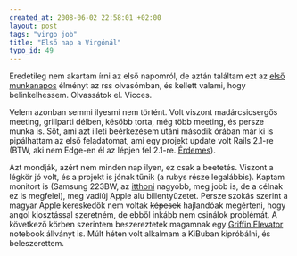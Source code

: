 ```yaml
--- 
created_at: 2008-06-02 22:58:01 +02:00
layout: post
tags: "virgo job"
title: "Első nap a Virgónál"
typo_id: 49
---
```

Eredetileg nem akartam írni az első napomról, de aztán találtam ezt az [első munkanapos][1] élményt az rss olvasómban, és kellett valami, hogy belinkelhessem. Olvassátok el. Vicces.

[1]: http://thedailywtf.com/Articles/Stupid-Secretary-WTF.aspx

Velem azonban semmi ilyesmi nem történt. Volt viszont madárcsicsergős meeting, grillparti délben, később torta, még több meeting, és persze munka is. Sőt, ami azt illeti beérkezésem utáni második órában már ki is pipálhattam az első feladatomat, ami egy projekt update volt Rails 2.1-re (BTW, aki nem Edge-en él az lépjen fel 2.1-re. [Érdemes][2]).

[2]: http://weblog.rubyonrails.org/2008/6/1/rails-2-1-time-zones-dirty-caching-gem-dependencies-caching-etc

Azt mondják, azért nem minden nap ilyen, ez csak a beetetés. Viszont a légkör jó volt, és a projekt is jónak tűnik (a rubys része legalábbis). Kaptam monitort is (Samsung 223BW, az [itthoni][4] nagyobb, meg jobb is, de a célnak ez is megfelel), meg vadiúj Apple alu billentyűzetet. Persze szokás szerint a magyar Apple kereskedők nem voltak <del>képesek</del> hajlandóak megérteni, hogy angol kiosztással szeretném, de ebből inkább nem csinálok problémát. A következő körben szerintem beszereztetek magamnak egy [Griffin Elevator][3] notebook állványt is. Múlt héten volt alkalmam a KiBuban kipróbálni, és beleszerettem.

[3]: http://www.macbolt.hu/elevator/
[4]: http://turulcsirip.hu/perma/820780669

